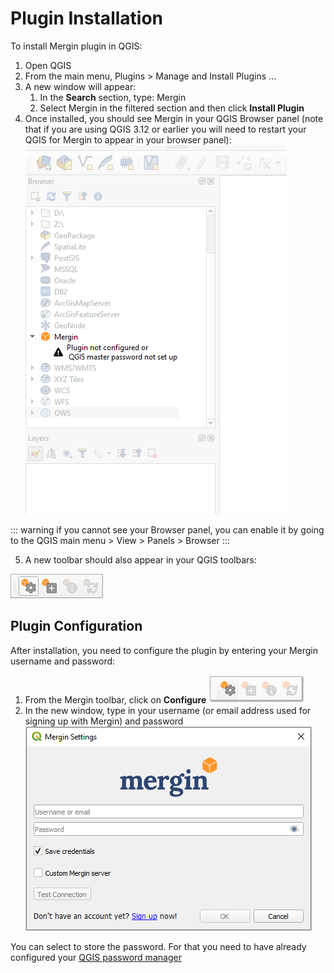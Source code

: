 # Plugin Installation

To install Mergin plugin in QGIS:

1. Open QGIS
2. From the main menu, Plugins > Manage and Install Plugins ...
3. A new window will appear:
	1. In the **Search** section, type: Mergin  
	2. Select Mergin in the filtered section and then click **Install Plugin**
4. Once installed, you should see Mergin in your QGIS Browser panel (note that if you are using QGIS 3.12 or earlier you will need to restart your QGIS for Mergin to appear in your browser panel):
	![](./installation.png)

::: warning 
if you cannot see your Browser panel, you can enable it by going to the QGIS main menu > View > Panels > Browser
:::

5. A new toolbar should also appear in your QGIS toolbars:

![](./plugin_toolbar.png)

## Plugin Configuration

After installation, you need to configure the plugin by entering your Mergin username and password:

1. From the Mergin toolbar, click on **Configure**
![](./configure-toolbar.png)
2. In the new window, type in your username (or email address used for signing up with Mergin) and password
![](./configure.png)

You can select to store the password. For that you need to have already configured your [QGIS password manager](https://docs.qgis.org/3.16/en/docs/user_manual/auth_system/auth_overview.html?#master-password)
